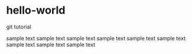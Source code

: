 # hello-world
git tutorial

sample text sample text sample text sample text sample text sample text sample text sample text sample text 
